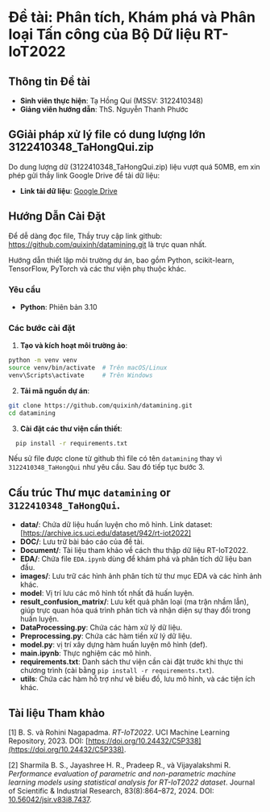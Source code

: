 # Đề tài: Phân tích, Khám phá và Phân loại Tấn công của Bộ Dữ liệu RT-IoT2022

## Thông tin Đề tài

- **Sinh viên thực hiện**: Tạ Hồng Quí (MSSV: 3122410348)  
- **Giảng viên hướng dẫn**: ThS. Nguyễn Thanh Phước  

## GGiải pháp xử lý file có dung lượng lớn 3122410348_TaHongQui.zip

Do dung lượng dữ (3122410348_TaHongQui.zip) liệu vượt quá 50MB, em xin phép gửi thầy link Google Drive để tải dữ liệu:  
- **Link tải dữ liệu**: [Google Drive](https://drive.google.com/drive/folders/1DsrS40BxXw6Ae5dPOLk1_oi5auzHWjDB?usp=sharing)

## Hướng Dẫn Cài Đặt
Để dễ dàng đọc file, Thầy truy cập link github: https://github.com/quixinh/datamining.git là trực quan nhất. 

Hướng dẫn thiết lập môi trường dự án, bao gồm Python, scikit-learn, TensorFlow, PyTorch và các thư viện phụ thuộc khác.

### Yêu cầu
- **Python**: Phiên bản 3.10

### Các bước cài đặt

1. **Tạo và kích hoạt môi trường ảo**:
  ```bash
  python -m venv venv
  source venv/bin/activate  # Trên macOS/Linux
  venv\Scripts\activate     # Trên Windows
  ```
2. **Tải mã nguồn dự án**:
  ```bash
  git clone https://github.com/quixinh/datamining.git
  cd datamining
  ```
3. **Cài đặt các thư viện cần thiết**:
  ```bash
    pip install -r requirements.txt
  ```
Nếu sử file được clone từ github thì file có tên `datamining` thay vì `3122410348_TaHongQui` như yêu cầu. Sau đó tiếp tục bước 3.
## Cấu trúc Thư mục `datamining` or `3122410348_TaHongQui`.  

- **data/**: Chứa dữ liệu huấn luyện cho mô hình. Link dataset: [https://archive.ics.uci.edu/dataset/942/rt-iot2022]
- **DOC/**: Lưu trữ bài báo cáo của đề tài.  
- **Document/**: Tài liệu tham khảo về cách thu thập dữ liệu RT-IoT2022.  
- **EDA/**: Chứa file `EDA.ipynb` dùng để khám phá và phân tích dữ liệu ban đầu.  
- **images/**: Lưu trữ các hình ảnh phân tích từ thư mục EDA và các hình ảnh khác.  
- **model**: Vị trí lưu các mô hình tốt nhất đã huấn luyện.  
- **result_confusion_matrix/**: Lưu kết quả phân loại (ma trận nhầm lẫn), giúp trực quan hóa quá trình phân tích và nhận diện sự thay đổi trong huấn luyện.  
- **DataProcessing.py**: Chứa các hàm xử lý dữ liệu.  
- **Preprocessing.py**: Chứa các hàm tiền xử lý dữ liệu. 
- **model.py**: vị trí xây dựng hàm huấn luyện mô hình (def).  
- **main.ipynb**: Thực nghiệm các mô hình.   
- **requirements.txt**: Danh sách thư viện cần cài đặt trước khi thực thi chương trình (cài bằng `pip install -r requirements.txt`).  
- **utils**: Chứa các hàm hỗ trợ như vẽ biểu đồ, lưu mô hình, và các tiện ích khác.  

## Tài liệu Tham khảo

[1] B. S. và Rohini Nagapadma. *RT-IoT2022*. UCI Machine Learning Repository, 2023. DOI: [https://doi.org/10.24432/C5P338](https://doi.org/10.24432/C5P338).  

[2] Sharmila B. S., Jayashree H. R., Pradeep R., và Vijayalakshmi R. *Performance evaluation of parametric and non-parametric machine learning models using statistical analysis for RT-IoT2022 dataset*. Journal of Scientific & Industrial Research, 83(8):864–872, 2024. DOI: [10.56042/jsir.v83i8.7437](https://doi.org/10.56042/jsir.v83i8.7437).